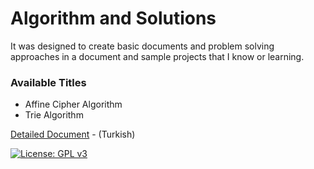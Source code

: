 # Algorithm and Solutions

It was designed to create basic documents and problem solving approaches in a document and sample projects that I know or learning.

### Available Titles

* Affine Cipher Algorithm
* Trie Algorithm

[Detailed Document](https://yusufcakal.gitbooks.io/algoritmalar-ve-yaklasimlar/content/) - (Turkish)

[![License: GPL v3](https://img.shields.io/badge/License-GPL%20v3-blue.svg)](https://www.gnu.org/licenses/gpl-3.0)
